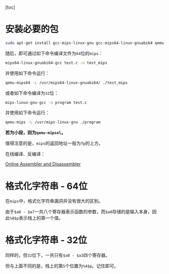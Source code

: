 [toc]

# 安装必要的包

```bash
sudo apt-get install gcc-mips-linux-gnu gcc-mips64-linux-gnuabi64 qemu qemu-system-mips qemu-user debootstrap gcc-mips-linux-gnu gcc-mipsel-linux-gnu gcc-mips64-linux-gnuabi64 gcc-mips64el-linux-gnuabi64
```

随后，即可通过如下命令编译文件为`64`位的`mips`：

```bash
mips64-linux-gnuabi64-gcc test.c -o test_mips
```

并使用如下命令运行：

```bash
qemu-mips64 -L /usr/mips64-linux-gnuabi64/ ./test_mips
```



或者如下命令编译为`32`位：

```bash
mips-linux-gnu-gcc -o program test.c
```

并使用如下命令运行：

```bash
qemu-mips -L /usr/mips-linux-gnu ./program
```

**若为小段，则为`qemu-mipsel`。**

值得注意的是，`mips`的返回地址一般为`fp`的上方。



在线编译、反编译：

[Online Assembler and Disassembler](https://shell-storm.org/online/Online-Assembler-and-Disassembler/)

# 格式化字符串 - 64位

在`mips`中，格式化字符串漏洞并没有很大的区别。

由于`$a0 - $a7`一共八个寄存器表示函数的参数，而`$a0`存储的是输入本身，因此`%8$p`表示栈上的第一个值。

# 格式化字符串 - 32位

同样的，但`32`位下，一共只有`$a0 - $a3`四个寄存器。

但与上面不同的是，栈上的第`5`个位置为`%4$p`。记住即可。